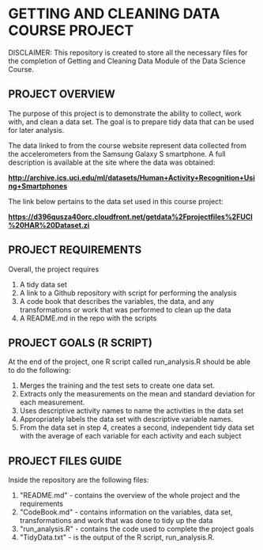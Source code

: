# GETTING AND CLEANING DATA COURSE PROJECT

DISCLAIMER: This repository is created to store all the necessary files for the completion of Getting and Cleaning Data Module of the Data Science Course.

## PROJECT OVERVIEW
The purpose of this project is to demonstrate the ability to collect, work with, and clean a data set. The goal is to prepare tidy data that can be used for later analysis. 

The data linked to from the course website represent data collected from the accelerometers from the Samsung Galaxy S smartphone. A full description is available at the site where the data was obtained:

**http://archive.ics.uci.edu/ml/datasets/Human+Activity+Recognition+Using+Smartphones**

The link below pertains to the data set used in this course project:

**https://d396qusza40orc.cloudfront.net/getdata%2Fprojectfiles%2FUCI%20HAR%20Dataset.zi**

## PROJECT REQUIREMENTS
Overall, the project requires
1. A tidy data set
2. A link to a Github repository with script for performing the analysis
3. A code book that describes the variables, the data, and any transformations or work that was performed to clean up the data
4. A README.md in the repo with the scripts

## PROJECT GOALS (R SCRIPT)
At the end of the project, one R script called run_analysis.R should be able to do the following:
1. Merges the training and the test sets to create one data set.
2. Extracts only the measurements on the mean and standard deviation for each measurement.
3. Uses descriptive activity names to name the activities in the data set
4. Appropriately labels the data set with descriptive variable names.
5. From the data set in step 4, creates a second, independent tidy data set with the average of each variable for each activity and each subject

## PROJECT FILES GUIDE
Inside the repository are the following files:
1. "README.md" - contains the overview of the whole project and the requirements
2. "CodeBook.md" -  contains information on the variables, data set, transformations and work that was done to tidy up the data
3. "run_analysis.R" -  contains the code used to complete the project goals
4. "TidyData.txt" - is the output of the R script, run_analysis.R. 
